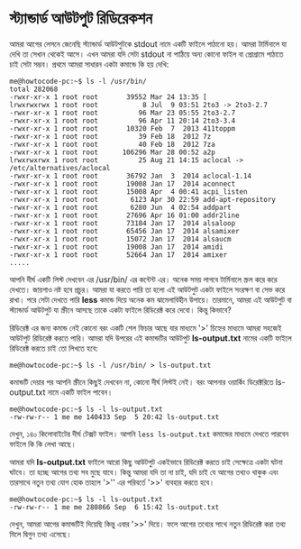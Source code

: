 # স্ট্যান্ডার্ড আউটপুট রিডিরেকশন

আমরা আগের লেসনে জেনেছি স্ট্যান্ডার্ড আউটপুটকে stdout নামে একটি ফাইলে পাঠানো হয়। আমরা টার্মিনালে যা দেখি তা সেখান থেকেই আসে। এখন আমরা যদি সেটা stdout না পাঠিয়ে অন্য কোনো ফাইল বা প্রোগ্রামে পাঠাতে চাই সেটা সম্ভব। প্রথমে আমরা সাধারন একটা কমান্ডে কি হয় দেখি:

```text
me@howtocode-pc:~$ ls -l /usr/bin/
total 282068
-rwxr-xr-x 1 root root       39552 Mar 24 13:35 [
lrwxrwxrwx 1 root root           8 Jul  9 03:51 2to3 -> 2to3-2.7
-rwxr-xr-x 1 root root          96 Mar 23 05:55 2to3-2.7
-rwxr-xr-x 1 root root          96 Apr 11 20:14 2to3-3.4
-rwxr-xr-x 1 root root       10320 Feb  7  2013 411toppm
-rwxr-xr-x 1 root root          39 Feb 18  2012 7z
-rwxr-xr-x 1 root root          40 Feb 18  2012 7za
-rwxr-xr-x 1 root root      106296 Mar 28 00:52 a2p
lrwxrwxrwx 1 root root          25 Aug 21 14:15 aclocal -> /etc/alternatives/aclocal
-rwxr-xr-x 1 root root       36792 Jan  3  2014 aclocal-1.14
-rwxr-xr-x 1 root root       19008 Jan 17  2014 aconnect
-rwxr-xr-x 1 root root       15008 Apr  4 00:41 acpi_listen
-rwxr-xr-x 1 root root        6123 Apr 30 22:59 add-apt-repository
-rwxr-xr-x 1 root root        6280 Jun  4 02:54 addpart
-rwxr-xr-x 1 root root       27696 Apr 16 01:00 addr2line
-rwxr-xr-x 1 root root       73184 Jan 17  2014 alsaloop
-rwxr-xr-x 1 root root       65456 Jan 17  2014 alsamixer
-rwxr-xr-x 1 root root       15072 Jan 17  2014 alsaucm
-rwxr-xr-x 1 root root       19008 Jan 17  2014 amidi
-rwxr-xr-x 1 root root       52664 Jan 17  2014 amixer
.....
```

আপনি দীর্ঘ একটি লিস্ট দেখবেন এর /usr/bin/ এর কন্টেন্ট এর। অনেক সময় লাগবে টার্মিনালে স্ক্রল করে করে দেখতে। জায়গাও নষ্ট হবে প্রচুর। আমরা যা করতে পারি তা হলো এই আউটপুট একটা ফাইলে সংরক্ষণ বা সেভ করে রাখা। পরে সেটা দেখতে পারি **less** কমান্ড দিয়ে অনেক কম ঝামেলাবিহীন উপায়ে। তারমানে, আমরা এই আউটপুট বা স্ট্যান্ডার্ড আউটপুট যা স্ক্রীনে আসছে তাকে একটা ফাইলে রিডিরেক্ট করে দেবো। কিন্তু কিভাবে?

রিডিরেক্ট এর জন্য কমান্ড নেই কোনো বরং একটি শেল ফিচার আছে যার মাধ্যমে '&gt;' চিহ্নের মাধ্যমে আমরা সহজেই আউটপুট রিডিরেক্ট করতে পারি। আমরা যদি উপরের এই কমান্ডটির আউটপুট **ls-output.txt** নামের একটি ফাইলে রিডিরেক্ট করতে চাই তো লিখতে হবে:

```text
me@howtocode-pc:~$ ls -l /usr/bin/ > ls-output.txt
```

কমান্ডটি দেয়ার পর আপনি স্ক্রীনে কিছুই দেখবেন না, কোনো দীর্ঘ লিস্টই নেই। বরং আপনার ওয়ার্কিং ডিরেক্টরিতে ls-output.txt নামে একটি ফাইল পাবেন।

```text
me@howtocode-pc:~$ ls -l ls-output.txt 
-rw-rw-r-- 1 me me 140433 Sep  5 20:42 ls-output.txt
```

দেখুন, ১৪০ কিলোবাইটের দীর্ঘ টেক্সট ফাইল। আপনি `less ls-output.txt` কমান্ডের মাধ্যমে দেখতে পারবেন ফাইলে কি কি লেখা আছে।

আমরা যদি **ls-output.txt** ফাইলে আরো কিছু আউটপুট একইভাবে রিডিরেক্ট করতে চাই সেক্ষেত্রে একটা ঘটনা ঘটবে। তা হচ্ছে আগের তথ্য সব মুছে যাবে। কিন্তু আমরা যদি তা না চাই, যদি চাই যে আগের তথ্যও থাকুক এবং তারসাথে নতুন তথ্য যোগ হোক তাহলে '&gt;'' এর পরিবর্তে '&gt;&gt;' ব্যবহার করতে হবে।

```text
me@howtocode-pc:~$ ls -l ls-output.txt 
-rw-rw-r-- 1 me me 280866 Sep  6 15:42 ls-output.txt
```

দেখুন, আমরা আগের কমান্ডটিই দিয়েছি কিন্তু এবার '&gt;&gt;' দিয়ে। ফলে আগের তথ্যের সাথে নতুন রিডিরেক্ট করা তথ্য মিলে দ্বিগুন তথ্য এসেছে।

